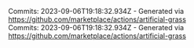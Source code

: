 Commits: 2023-09-06T19:18:32.934Z - Generated via https://github.com/marketplace/actions/artificial-grass
<br>
Commits: 2023-09-06T19:18:32.934Z - Generated via https://github.com/marketplace/actions/artificial-grass
<br>
